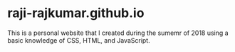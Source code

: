 # raji-rajkumar.github.io

This is a personal website that I created during the sumemr of 2018 using a basic knowledge of CSS, HTML, and JavaScript.

